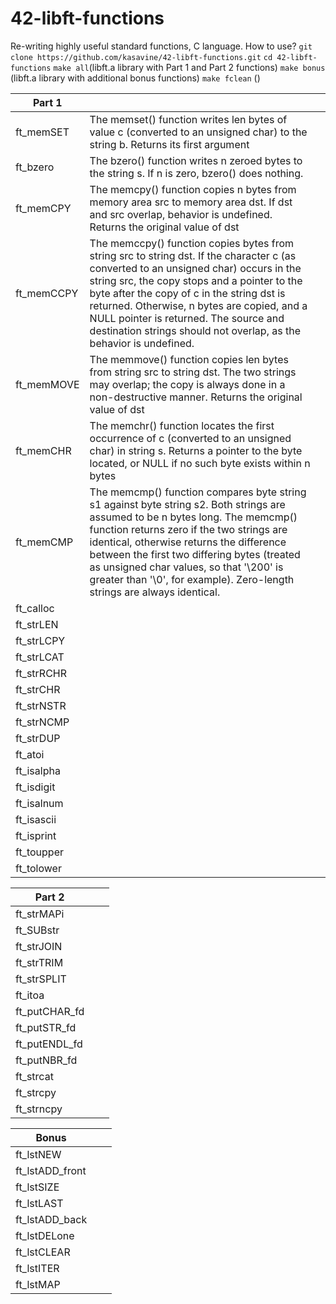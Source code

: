 # 42-libft-functions
Re-writing highly useful standard functions, C language.
How to use?
`git clone https://github.com/kasavine/42-libft-functions.git`
`cd 42-libft-functions`
`make all`(libft.a library with Part 1 and Part 2 functions)
`make bonus` (libft.a library with additional bonus functions)
`make fclean` ()

| Part 1  |||
|---|---|---|
|ft_memSET|The memset() function writes len bytes of value c (converted to an unsigned char) to the string b. Returns its first argument||
|ft_bzero|The bzero() function writes n zeroed bytes to the string s.  If n is zero, bzero() does nothing.||
|ft_memCPY|The memcpy() function copies n bytes from memory area src to memory area dst. If dst and src overlap, behavior is undefined. Returns the original value of dst||
|ft_memCCPY|The memccpy() function copies bytes from string src to string dst. If the character c (as converted to an unsigned char) occurs in the string src, the copy stops and a pointer to the byte after the copy of c in the string dst is returned.  Otherwise, n bytes are copied, and a NULL pointer is returned. The source and destination strings should not overlap, as the behavior is undefined.||
|ft_memMOVE|The memmove() function copies len bytes from string src to string dst. The two strings may overlap; the copy is always done in a non-destructive manner. Returns the original value of dst||
|ft_memCHR|The memchr() function locates the first occurrence of c (converted to an unsigned char) in string s. Returns a pointer to the byte located, or NULL if no such byte exists within n bytes||
| ft_memCMP |The memcmp() function compares byte string s1 against byte string s2. Both strings are assumed to be n bytes long. The memcmp() function returns zero if the two strings are identical, otherwise returns the difference between the first two differing bytes (treated as unsigned char values, so that '\200' is greater than '\0', for example).  Zero-length strings are always identical.||
| ft_calloc |||
| ft_strLEN |||
| ft_strLCPY |||
| ft_strLCAT |||
| ft_strRCHR ||| 
| ft_strCHR |||
| ft_strNSTR |||
| ft_strNCMP |||
| ft_strDUP |||
| ft_atoi |||
| ft_isalpha |||
| ft_isdigit |||
| ft_isalnum |||
| ft_isascii |||
| ft_isprint |||
| ft_toupper |||
| ft_tolower |||


| Part 2 |||
|---|---|---|
| ft_strMAPi |||
| ft_SUBstr |||
| ft_strJOIN |||
| ft_strTRIM |||
| ft_strSPLIT |||
| ft_itoa |||
| ft_putCHAR_fd |||
| ft_putSTR_fd |||
| ft_putENDL_fd |||
| ft_putNBR_fd |||
| ft_strcat	|||
| ft_strcpy |||
| ft_strncpy |||


|  Bonus |||
|---|---|---|
| ft_lstNEW |||
| ft_lstADD_front |||
| ft_lstSIZE |||
| ft_lstLAST |||
| ft_lstADD_back |||
| ft_lstDELone |||
| ft_lstCLEAR |||
| ft_lstITER |||
| ft_lstMAP |||
